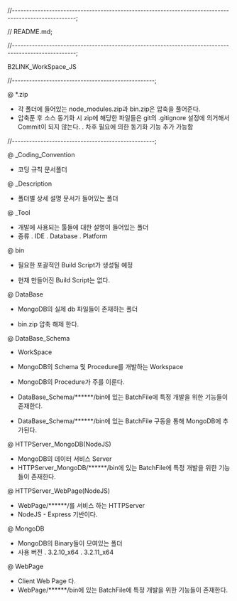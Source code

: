 //----------------------------------------------------------------------------------------------------;

//	README.md;

//----------------------------------------------------------------------------------------------------;

B2LINK_WorkSpace_JS

//--------------------------------------------------;

@ *.zip
 - 각 폴더에 들어있는 node_modules.zip과 bin.zip은 압축을 풀어준다.
 - 압축푼 후 소스 동기화 시 zip에 해당한 파일들은 git의 .gitignore 설정에 의거해서 Commit이 되지 않는다.
  . 차후 필요에 의한 동기화 기능 추가 가능함

//--------------------------------------------------;


@ _Coding_Convention
 - 코딩 규칙 문서폴더


@ _Description
 - 폴더별 상세 설명 문서가 들어있는 폴더


@ _Tool
 - 개발에 사용되는 툴들에 대한 설명이 들어있는 폴더
 - 종류
  . IDE
  . Database
  . Platform


@ bin
 - 필요한 포괄적인 Build Script가 생성될 예정

 - 현재 만들어진 Build Script는 없다.


@ DataBase
 - MongoDB의 실제 db 파일들이 존재하는 폴더

 - bin.zip 압축 해제 한다.


@ DataBase_Schema
 - WorkSpace
 - MongoDB의 Schema 및 Procedure를 개발하는 Workspace
 - MongoDB의 Procedure가 주를 이룬다.

 - DataBase_Schema/******/bin에 있는 BatchFile에 특정 개발을 위한 기능들이 존재한다.
 - DataBase_Schema/******/bin에 있는 BatchFile 구동을 통해 MongoDB에 추가된다.


@ HTTPServer_MongoDB(NodeJS)
 - MongoDB의 데이터 서비스 Server
 - HTTPServer_MongoDB/******/bin에 있는 BatchFile에 특정 개발을 위한 기능들이 존재한다.


@ HTTPServer_WebPage(NodeJS)
 - WebPage/******/를 서비스 하는 HTTPServer
 - NodeJS - Express 기반이다.


@ MongoDB
 - MongoDB의 Binary들이 모여있는 폴더
 - 사용 버전
  . 3.2.10_x64
  . 3.2.11_x64


@ WebPage
 - Client Web Page 다.
 - WebPage/******/bin에 있는 BatchFile에 특정 개발을 위한 기능들이 존재한다.